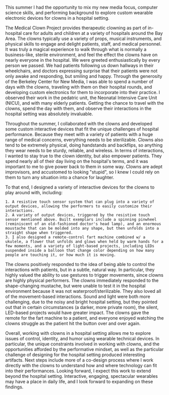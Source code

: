 This summer I had the opportunity to mix my new media focus, computer science skills, and performing background to explore custom wearable electronic devices for clowns in a hospital setting.

The Medical Clown Project provides therapeutic clowning as part of in-hospital care for adults and children at a variety of hospitals around the Bay Area. The clowns typically use a variety of props, musical instruments, and physical skills to engage and delight patients, staff, and medical personnel. It was truly a magical experience to walk through what is normally a business-like, sterile environment, and feel the effect the clowns have on nearly everyone in the hospital. We were greeted enthusiastically by every person we passed. We had patients following us down hallways in their wheelchairs, and doctors expressing surprise that their patients were not only awake and responding, but smiling and happy.  Through the generosity of the Berkeley Center for New Media, I was able to spend a number of days with the clowns, traveling with them on their hospital rounds, and developing custom electronics for them to incorporate into their practice. I observed their work in the pedatric unit, the Neonatal Intensive Care Unit (NICU), and with many elderly patients. Getting the chance to travel with the clowns, spend the day with them, and observe their interactions in the hospital setting was absolutely invaluable.

Throughout the summer, I collaborated with the clowns and developed some custom interactive devices that fit the unique challenges of hospital performance. Because they meet with a variety of patients with a huge range of medical concerns, everything needs to be sterilizable. Clowns also tend to be extremely physical, doing handstands and backflips, so anything they wear needs to be sturdy, reliable, and wireless. In terms of interactions, I wanted to stay true to the clown identity, but also empower patients. They spend nearly all of their day living on the hospital's terms, and it was important to me to give power back to them in some way. Clowns are adept improvisors, and accustomed to looking "stupid", so I knew I could rely on them to turn any situation into a chance for laughter.

To that end, I designed a variety of interactive devices for the clowns to play around with, including:

	1. A resistive touch sensor system that can plug into a variety of output devices, allowing the performers to easily customize their interactions. 
	2. A variety of output devices, triggered by the resistive touch sensor mentioned above. Built exemplars include a spinning pinwheel (reminiscent of an old-fashioned doctor's head lamp), and an enormous moustache that can be molded into any shape, but then unfolds into a straight shape when triggered.
	3. I also designed a remote-control fart machine combined w/ a ukulele, a flower that unfolds and glows when held by warm hands for a few moments, and a variety of light-based projects, including LEDs suspended inside a balloon that change color depending on how many people are touching it, or how much it is moving. 

The clowns positively responded to the idea of being able to control the interactions with patients, but in a subtle, natural way. In particular, they highly valued the ability to use gestures to trigger movements, since clowns are highly physical performers. The clowns immediately responded to the shape-changing mustache, but were unable to test it in the hospital environment because it was not waterproof/sterilizable. They also loved all of the movement-based interactions. Sound and light were both more challenging, due to the noisy and bright hospital setting, but they pointed out that in certain circumstances (a darker, more private room), the silent, LED-based projects would have greater impact. The clowns gave the remote for the fart machine to a patient, and everyone enjoyed watching the clowns struggle as the patient hit the button over and over again.

Overall, working with clowns in a hospital setting allows me to explore issues of control, identity, and humor using wearable technical devices. In particular, the unique constraints involved in working with clowns, and the opportunities afforded by the performative mindset, as well as the particular challenge of designing for the hospital setting produced interesting artifacts. Next steps include more of a co-design process where I work directly with the clowns to understand how and where technology can fit into their performances.  Looking forward, I expect this work to extend beyond the hospital setting. Interactive, engaging, spectacular wearables may have a place in daily life, and I look forward to expanding on these findings.
